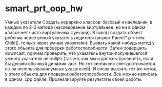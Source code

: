 # smart_prt_oop_hw
Умные указатели
Создать иерархию классов: базовый и наследник, в каждом по 2-3 метода
(наследование виртуальное, но ни в одном классе нет чисто виртуальных функций).
В main() создать объект ребенка через умный указатель родителя (аналог Parent* p =
new Child(), только через умные указатели).
Вызвать какой-нибудь метод у этого объекта для проверки работоспособности.
Затем совершить downcast, причем проверить, что указатель внутри получившегося
умного указателя не nullptr (так же, как мы и должны проверять, если бы делали
обычный динамик каст. Но тут синтаксис слегка отличается из-за использования умных
указателей).
И снова вызвать тот же метод у этого объекта для проверки работоспособности.
Все можно написать в одном .cpp файле.
Проанализируйте результаты своей работы.

